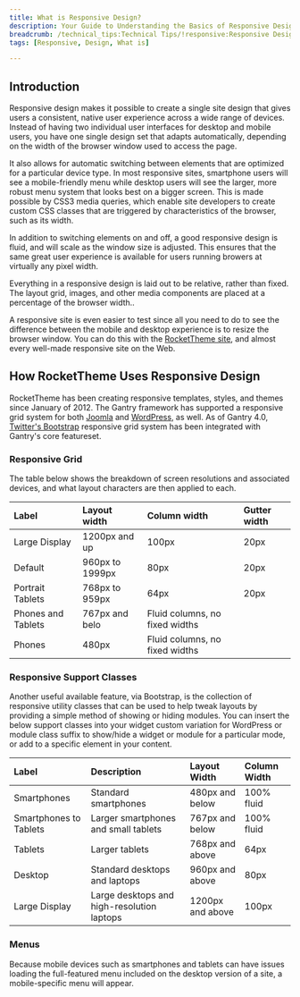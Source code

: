 ```yaml
---
title: What is Responsive Design?
description: Your Guide to Understanding the Basics of Responsive Design 
breadcrumb: /technical_tips:Technical Tips/!responsive:Responsive Design
tags: [Responsive, Design, What is]

---
```


Introduction
----

Responsive design makes it possible to create a single site design that gives users a consistent, native user experience across a wide range of devices. Instead of having two individual user interfaces for desktop and mobile users, you have one single design set that adapts automatically, depending on the width of the browser window used to access the page.

It also allows for automatic switching between elements that are optimized for a particular device type. In most responsive sites, smartphone users will see a mobile-friendly menu while desktop users will see the larger, more robust menu system that looks best on a bigger screen. This is made possible by CSS3 media queries, which enable site developers to create custom CSS classes that are triggered by characteristics of the browser, such as its width.

In addition to switching elements on and off, a good responsive design is fluid, and will scale as the window size is adjusted. This ensures that the same great user experience is available for users running browers at virtually any pixel width. 

Everything in a responsive design is laid out to be relative, rather than fixed. The layout grid, images, and other media components are placed at a percentage of the browser width..

A responsive site is even easier to test since all you need to do to see the difference between the mobile and desktop experience is to resize the browser window. You can do this with the [RocketTheme site](http://www.rockettheme.com), and almost every well-made responsive site on the Web.

How RocketTheme Uses Responsive Design
-----

RocketTheme has been creating responsive templates, styles, and themes since January of 2012. The Gantry framework has supported a responsive grid system for both [Joomla](http://www.gantry-framework.org/documentation/joomla/advanced/responsive_grid_system.md) and [WordPress](http://www.gantry-framework.org/documentation/wordpress/advanced/responsive_grid_system.md), as well. As of Gantry 4.0, [Twitter's Bootstrap][bootstrap] responsive grid system has been integrated with Gantry's core featureset.

### Responsive Grid

The table below shows the breakdown of screen resolutions and associated devices, and what layout characters are then applied to each.

| Label              | Layout width    | Column width                   | Gutter width |
| :----              | :-----          | :-----                         | :-----       |
| Large Display      | 1200px and up   | 100px                          | 20px         |
| Default            | 960px to 1999px | 80px                           | 20px         |
| Portrait Tablets   | 768px to 959px  | 64px                           | 20px         |
| Phones and Tablets | 767px and belo  | Fluid columns, no fixed widths |              |
| Phones             | 480px           | Fluid columns, no fixed widths |              |

### Responsive Support Classes

Another useful available feature, via Bootstrap, is the collection of responsive utility classes that can be used to help tweak layouts by providing a simple method of showing or hiding modules. You can insert the below support classes into your widget custom variation for WordPress or module class suffix to show/hide a widget or module for a particular mode, or add to a specific element in your content.

| Label                  | Description                                | Layout Width     | Column Width |  
| :--------------------- | :----------------------------------------- | :--------------- | :----------- |  
| Smartphones            | Standard smartphones                       | 480px and below  | 100% fluid   |  
| Smartphones to Tablets | Larger smartphones and small tablets       | 767px and below  | 100% fluid   |  
| Tablets                | Larger tablets                             | 768px and above  | 64px         |  
| Desktop                | Standard desktops and laptops              | 960px and above  | 80px         |  
| Large Display          | Large desktops and high-resolution laptops | 1200px and above | 100px        |  

### Menus

Because mobile devices such as smartphones and tablets can have issues loading the full-featured menu included on the desktop version of a site, a mobile-specific menu will appear.

[bootstrap]: http://twitter.github.com/bootstrap/